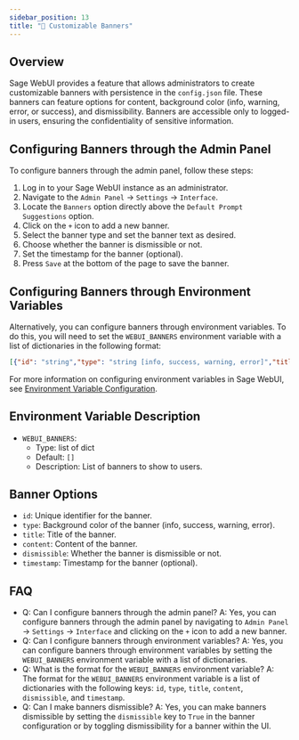 ```yaml
---
sidebar_position: 13
title: "🔰 Customizable Banners"
---
```


Overview
--------

Sage WebUI provides a feature that allows administrators to create customizable banners with persistence in the `config.json` file. These banners can feature options for content, background color (info, warning, error, or success), and dismissibility. Banners are accessible only to logged-in users, ensuring the confidentiality of sensitive information.

Configuring Banners through the Admin Panel
---------------------------------------------

To configure banners through the admin panel, follow these steps:

1. Log in to your Sage WebUI instance as an administrator.
2. Navigate to the `Admin Panel` -> `Settings` -> `Interface`.
3. Locate the `Banners` option directly above the `Default Prompt Suggestions` option.
4. Click on the `+` icon to add a new banner.
5. Select the banner type and set the banner text as desired.
6. Choose whether the banner is dismissible or not.
7. Set the timestamp for the banner (optional).
8. Press `Save` at the bottom of the page to save the banner.

Configuring Banners through Environment Variables
------------------------------------------------

Alternatively, you can configure banners through environment variables. To do this, you will need to set the `WEBUI_BANNERS` environment variable with a list of dictionaries in the following format:

```json
[{"id": "string","type": "string [info, success, warning, error]","title": "string","content": "string","dismissible": False,"timestamp": 1000}]
```

For more information on configuring environment variables in Sage WebUI, see [Environment Variable Configuration](/getting-started/env-configuration#webui_banners).

Environment Variable Description
---------------------------------

* `WEBUI_BANNERS`:
  * Type: list of dict
  * Default: `[]`
  * Description: List of banners to show to users.

Banner Options
----------------

* `id`: Unique identifier for the banner.
* `type`: Background color of the banner (info, success, warning, error).
* `title`: Title of the banner.
* `content`: Content of the banner.
* `dismissible`: Whether the banner is dismissible or not.
* `timestamp`: Timestamp for the banner (optional).

FAQ
----

* Q: Can I configure banners through the admin panel?
A: Yes, you can configure banners through the admin panel by navigating to `Admin Panel` -> `Settings` -> `Interface` and clicking on the `+` icon to add a new banner.
* Q: Can I configure banners through environment variables?
A: Yes, you can configure banners through environment variables by setting the `WEBUI_BANNERS` environment variable with a list of dictionaries.
* Q: What is the format for the `WEBUI_BANNERS` environment variable?
A: The format for the `WEBUI_BANNERS` environment variable is a list of dictionaries with the following keys: `id`, `type`, `title`, `content`, `dismissible`, and `timestamp`.
* Q: Can I make banners dismissible?
A: Yes, you can make banners dismissible by setting the `dismissible` key to `True` in the banner configuration or by toggling dismissibility for a banner within the UI.
